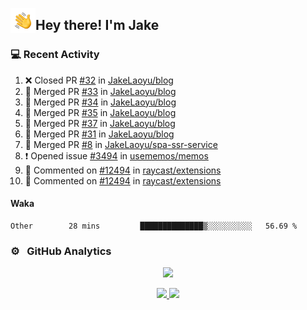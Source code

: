 <img alt="Night Coding" src="./assets/Hand%20Wave.gif" width='40' align="left"/><h2>Hey there! I'm Jake</h2>

### 💻 Recent Activity

<!--RECENT_ACTIVITY:start-->
1. ❌ Closed PR [#32](https://github.com/JakeLaoyu/blog/pull/32) in [JakeLaoyu/blog](https://github.com/JakeLaoyu/blog)<br>
2. 🎉 Merged PR [#33](https://github.com/JakeLaoyu/blog/pull/33) in [JakeLaoyu/blog](https://github.com/JakeLaoyu/blog)<br>
3. 🎉 Merged PR [#34](https://github.com/JakeLaoyu/blog/pull/34) in [JakeLaoyu/blog](https://github.com/JakeLaoyu/blog)<br>
4. 🎉 Merged PR [#35](https://github.com/JakeLaoyu/blog/pull/35) in [JakeLaoyu/blog](https://github.com/JakeLaoyu/blog)<br>
5. 🎉 Merged PR [#37](https://github.com/JakeLaoyu/blog/pull/37) in [JakeLaoyu/blog](https://github.com/JakeLaoyu/blog)<br>
6. 🎉 Merged PR [#31](https://github.com/JakeLaoyu/blog/pull/31) in [JakeLaoyu/blog](https://github.com/JakeLaoyu/blog)<br>
7. 🎉 Merged PR [#8](https://github.com/JakeLaoyu/spa-ssr-service/pull/8) in [JakeLaoyu/spa-ssr-service](https://github.com/JakeLaoyu/spa-ssr-service)<br>
8. ❗️ Opened issue [#3494](https://github.com/usememos/memos/issues/3494) in [usememos/memos](https://github.com/usememos/memos)<br>
9. 💬 Commented on [#12494](https://github.com/raycast/extensions/pull/12494#issuecomment-2128831255) in [raycast/extensions](https://github.com/raycast/extensions)<br>
10. 💬 Commented on [#12494](https://github.com/raycast/extensions/pull/12494#issuecomment-2122646480) in [raycast/extensions](https://github.com/raycast/extensions)<br>
<!--RECENT_ACTIVITY:end-->

#### Waka

<!--START_SECTION:waka-->

```text
Other        28 mins         ██████████████▒░░░░░░░░░░   56.69 %
```

<!--END_SECTION:waka-->

### ⚙️ &nbsp; GitHub Analytics

<p align="center">
  <img src="http://github-profile-summary-cards.vercel.app/api/cards/profile-details?username=JakeLaoyu&theme=2077" />
</p>


<p align="center">
<a href="https://github.com/JakeLaoyu">
  <img height="180em" src="https://github-readme-stats-eight-theta.vercel.app/api?username=jakelaoyu&show_icons=true&theme=algolia&include_all_commits=true&count_private=true"/>
  <img height="180em" src="https://github-readme-stats-eight-theta.vercel.app/api/top-langs/?username=jakelaoyu&layout=compact&langs_count=8&theme=algolia&hide=html&count_private=true"/>
</a>
</p>

<!-- ### 🤝🏻 &nbsp; Connect with Me

<p align="center">
<a href="https://i.jakeyu.top"><img src="https://img.shields.io/badge/-i.jakeyu.top-3423A6?style=flat&logo=Google-Chrome&logoColor=white"/></a>
<a href="mailto:jake.laoyu@gmail.com"><img src="https://img.shields.io/badge/-jake.laoyu@gmail.com-D14836?style=flat&logo=Gmail&logoColor=white"/></a>
</p> -->
